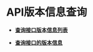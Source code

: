 # API版本信息查询<a name="evs_04_0019"></a>

-   **[查询接口版本信息列表](查询接口版本信息列表.md)**  

-   **[查询接口的版本信息](查询接口的版本信息.md)**  


